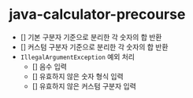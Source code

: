 # java-calculator-precourse
- [] 기본 구분자 기준으로 분리한 각 숫자의 합 반환
- [] 커스텀 구분자 기준으로 분리한 각 숫자의 합 반환
- `IllegalArgumentException` 예외 처리
  - [] 음수 입력
  - [] 유효하지 않은 숫자 형식 입력
  - [] 유효하지 않은 커스텀 구분자 입력 
